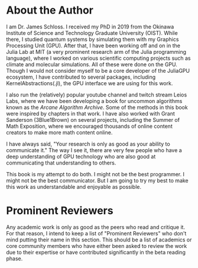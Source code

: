 # About the Author

I am Dr. James Schloss.
I received my PhD in 2019 from the Okinawa Institute of Science and Technology Graduate University (OIST).
While there, I studied quantum systems by simulating them with my Graphics Processing Unit (GPU).
After that, I have been working off and on in the Julia Lab at MIT (a very prominent research arm of the Julia programming language), where I worked on various scientific computing projects such as climate and molecular simulations.
All of these were done on the GPU.
Though I would not consider myself to be a core developer of the JuliaGPU ecosystem, I have contributed to several packages, including KernelAbstractions(.jl), the GPU interface we are using for this work.

I also run the (relatively) popular youtube channel and twitch stream Leios Labs, where we have been developing a book for uncommon algorithms known as the *Arcane Algorithm Archive*.
Some of the methods in this book were inspired by chapters in that work.
I have also worked with Grant Sanderson (3Blue1Brown) on several projects, including the Summer of Math Exposition, where we encouraged thousands of online content creators to make more math content online.

I have always said, "Your research is only as good as your ability to communicate it."
The way I see it, there are very few people who have a deep understanding of GPU technology who are also good at communicating that understanding to others.

This book is my attempt to do both.
I might not be the best programmer.
I might not be the best communicator.
But I am going to try my best to make this work as understandable and enjoyable as possible.

# Prominent Reviewers

Any academic work is only as good as the peers who read and critique it.
For that reason, I intend to keep a list of "Prominent Reviewers" who don't mind putting their name in this section.
This should be a list of academics or core community members who have either been asked to review the work due to their expertise or have contributed significantly in the beta reading phase.

